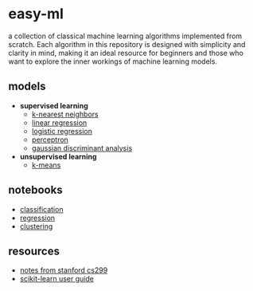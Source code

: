 # easy-ml
a collection of classical machine learning algorithms implemented from scratch. Each algorithm in this repository is designed with simplicity and clarity in mind, making it an ideal resource for beginners and those who want to explore the inner workings of machine learning models.

## models
* **supervised learning**
  * [k-nearest neighbors](https://github.com/joaopaulq/ml/blob/main/models/knn.py) 
  * [linear regression](https://github.com/joaopaulq/ml/blob/main/models/linear_regression.py)
  * [logistic regression](https://github.com/joaopaulq/ml/blob/main/models/logistic_regression.py)
  * [perceptron](https://github.com/joaopaulq/ml/blob/main/models/perceptron.py)
  * [gaussian discriminant analysis](https://github.com/joaopaulq/ml/blob/main/models/gda.py)
* **unsupervised learning**
  * [k-means](https://github.com/joaopaulq/ml/blob/main/models/kmeans.py)

## notebooks
* [classification](https://github.com/joaopaulq/ml/blob/main/notebooks/classification.ipynb)
* [regression](https://github.com/joaopaulq/ml/blob/main/notebooks/regression.ipynb)
* [clustering](https://github.com/joaopaulq/ml/blob/main/notebooks/clustering.ipynb)

## resources
* [notes from stanford cs299](http://cs229.stanford.edu/notes2020fall/notes2020fall/)
* [scikit-learn user guide](https://scikit-learn.org/stable/user_guide.html)
